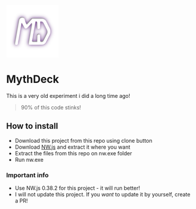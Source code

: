 <img src="https://github.com/themitosan/MythDeck/blob/master/App/img/logo.png" width="140" height="140">

# MythDeck
This is a very old experiment i did a long time ago!
>90% of this code stinks!

## How to install
- Download this project from this repo using clone button
- Download <a href="https://nwjs.io/" target="_blank">NW.js</a> and extract it where you want
- Extract the files from this repo on nw.exe folder
- Run nw.exe

### Important info
- Use NW.js 0.38.2 for this project - it will run better!
- I will not update this project. If you <i>want</i> to update it by yourself, create a PR!
